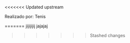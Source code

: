 <<<<<<< Updated upstream



Realizado por:
Tenis

=======
jijijijij
jajajaj
>>>>>>> Stashed changes
